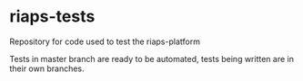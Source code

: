 # riaps-tests
Repository for code used to test the riaps-platform

Tests in master branch are ready to be automated, tests being written are in their own branches.
